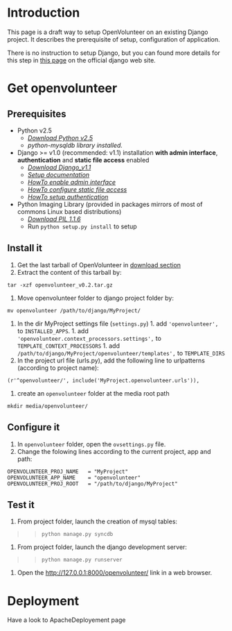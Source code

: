 # Introduction #
This page is a draft way to setup OpenVolunteer on an existing Django project. It describes the prerequisite of setup, configuration of application.

There is no instruction to setup Django, but you can found more details for this step in  [this page](http://docs.djangoproject.com/en/dev/intro/install/) on the official django web site.

# Get openvolunteer #
## Prerequisites ##
  * Python v2.5
    * _[Download Python v2.5](http://www.python.org/download/releases/2.5.4/)_
    * _python-mysqldb library installed._
  * Django >= v1.0 (recommended: v1.1) installation **with admin interface**, **authentication** and **static file access** enabled
    * _[Download Django\_v1.1](http://www.djangoproject.com/download/1.1/tarball/)_
    * _[Setup documentation](http://docs.djangoproject.com/en/dev/intro/install/)_
    * _[HowTo enable admin interface](http://docs.djangoproject.com/en/dev/ref/contrib/admin/#ref-contrib-admin)_
    * _[HowTo configure static file access](http://docs.djangoproject.com/en/dev/ref/settings/#media-root)_
    * _[HowTo setup authentication](http://docs.djangoproject.com/en/dev/topics/auth/#topics-auth)_
  * Python Imaging Library (provided in packages mirrors of most of commons Linux based distributions)
    * _[Download PIL 1.1.6](http://effbot.org/downloads/Imaging-1.1.6.tar.gz)_
    * Run `python setup.py install` to setup

## Install it ##
  1. Get the last tarball of OpenVolunteer in [download section](http://openvolunteer.googlecode.com/files)
  1. Extract the content of this tarball by:
```
tar -xzf openvolunteer_v0.2.tar.gz 
```
  1. Move openvolunteer folder to django project folder by:
```
mv openvolunteer /path/to/django/MyProject/
```
  1. In the dir MyProject settings file (`settings.py`)
    1. add `'openvolunteer',` to  `INSTALLED_APPS`.
    1. add `'openvolunteer.context_processors.settings',` to `TEMPLATE_CONTEXT_PROCESSORS`
    1. add `/path/to/django/MyProject/openvolunteer/templates',` to `TEMPLATE_DIRS`
  1. In the project url file (urls.py), add the following line to urlpatterns (according to project name):
```
(r'^openvolunteer/', include('MyProject.openvolunteer.urls')),
```
  1. create an `openvolunteer` folder at the media root path
```
mkdir media/openvolunteer/
```

## Configure it ##
  1. In `openvolunteer` folder, open the `ovsettings.py` file.
  1. Change the folowing lines according to the current project, app and path:
```
OPENVOLUNTEER_PROJ_NAME   = "MyProject"
OPENVOLUNTEER_APP_NAME    = "openvolunteer"
OPENVOLUNTEER_PROJ_ROOT   = "/path/to/django/MyProject"
```

## Test it ##
  1. From project folder, launch the creation of mysql tables:
> > ` python manage.py syncdb `
  1. From project folder, launch the django development server:
> > ` python manage.py runserver `
  1. Open the http://127.0.0.1:8000/openvolunteer/ link in a web browser.

# Deployment #
Have a look to ApacheDeployement page